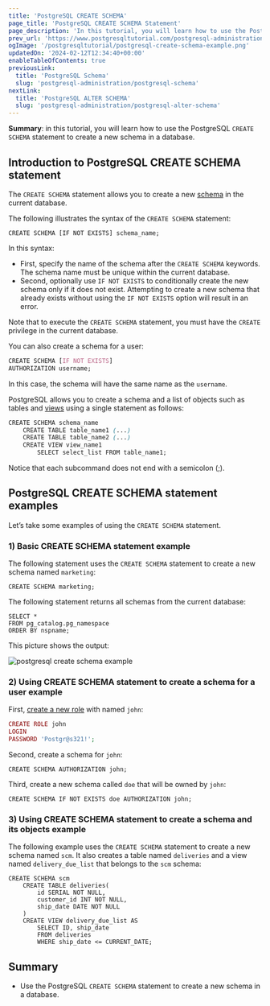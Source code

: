 ```yaml
---
title: 'PostgreSQL CREATE SCHEMA'
page_title: 'PostgreSQL CREATE SCHEMA Statement'
page_description: 'In this tutorial, you will learn how to use the PostgreSQL CREATE SCHEMA statement to create a new schema in a database.'
prev_url: 'https://www.postgresqltutorial.com/postgresql-administration/postgresql-create-schema/'
ogImage: '/postgresqltutorial/postgresql-create-schema-example.png'
updatedOn: '2024-02-12T12:34:40+00:00'
enableTableOfContents: true
previousLink:
  title: 'PostgreSQL Schema'
  slug: 'postgresql-administration/postgresql-schema'
nextLink:
  title: 'PostgreSQL ALTER SCHEMA'
  slug: 'postgresql-administration/postgresql-alter-schema'
---
```


**Summary**: in this tutorial, you will learn how to use the PostgreSQL `CREATE SCHEMA` statement to create a new schema in a database.

## Introduction to PostgreSQL CREATE SCHEMA statement

The `CREATE SCHEMA` statement allows you to create a new [schema](postgresql-schema) in the current database.

The following illustrates the syntax of the `CREATE SCHEMA` statement:

```csssql
CREATE SCHEMA [IF NOT EXISTS] schema_name;
```

In this syntax:

- First, specify the name of the schema after the `CREATE SCHEMA` keywords. The schema name must be unique within the current database.
- Second, optionally use `IF NOT EXISTS` to conditionally create the new schema only if it does not exist. Attempting to create a new schema that already exists without using the `IF NOT EXISTS` option will result in an error.

Note that to execute the `CREATE SCHEMA` statement, you must have the `CREATE` privilege in the current database.

You can also create a schema for a user:

```css
CREATE SCHEMA [IF NOT EXISTS]
AUTHORIZATION username;
```

In this case, the schema will have the same name as the `username`.

PostgreSQL allows you to create a schema and a list of objects such as tables and [views](../postgresql-views) using a single statement as follows:

```css
CREATE SCHEMA schema_name
    CREATE TABLE table_name1 (...)
    CREATE TABLE table_name2 (...)
    CREATE VIEW view_name1
        SELECT select_list FROM table_name1;
```

Notice that each subcommand does not end with a semicolon (;).

## PostgreSQL CREATE SCHEMA statement examples

Let’s take some examples of using the `CREATE SCHEMA` statement.

### 1\) Basic CREATE SCHEMA statement example

The following statement uses the `CREATE SCHEMA` statement to create a new schema named `marketing`:

```
CREATE SCHEMA marketing;
```

The following statement returns all schemas from the current database:

```
SELECT *
FROM pg_catalog.pg_namespace
ORDER BY nspname;
```

This picture shows the output:

![postgresql create schema example](/postgresqltutorial/postgresql-create-schema-example.png)

### 2\) Using CREATE SCHEMA statement to create a schema for a user example

First, [create a new role](postgresql-roles) with named `john`:

```php
CREATE ROLE john
LOGIN
PASSWORD 'Postgr@s321!';
```

Second, create a schema for `john`:

```
CREATE SCHEMA AUTHORIZATION john;
```

Third, create a new schema called `doe` that will be owned by `john`:

```
CREATE SCHEMA IF NOT EXISTS doe AUTHORIZATION john;
```

### 3\) Using CREATE SCHEMA statement to create a schema and its objects example

The following example uses the `CREATE SCHEMA` statement to create a new schema named `scm`. It also creates a table named `deliveries` and a view named `delivery_due_list` that belongs to the `scm` schema:

```
CREATE SCHEMA scm
    CREATE TABLE deliveries(
        id SERIAL NOT NULL,
        customer_id INT NOT NULL,
        ship_date DATE NOT NULL
    )
    CREATE VIEW delivery_due_list AS
        SELECT ID, ship_date
        FROM deliveries
        WHERE ship_date <= CURRENT_DATE;
```

## Summary

- Use the PostgreSQL `CREATE SCHEMA` statement to create a new schema in a database.
